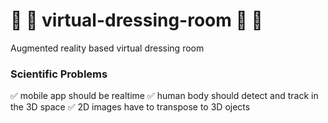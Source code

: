 # :womans_clothes: :jeans: virtual-dressing-room :dress: :tshirt: 
Augmented reality based virtual dressing room

### Scientific Problems 
:white_check_mark: mobile app should be realtime
:white_check_mark: human body should detect and track in the 3D space
:white_check_mark: 2D images have to transpose to 3D ojects
